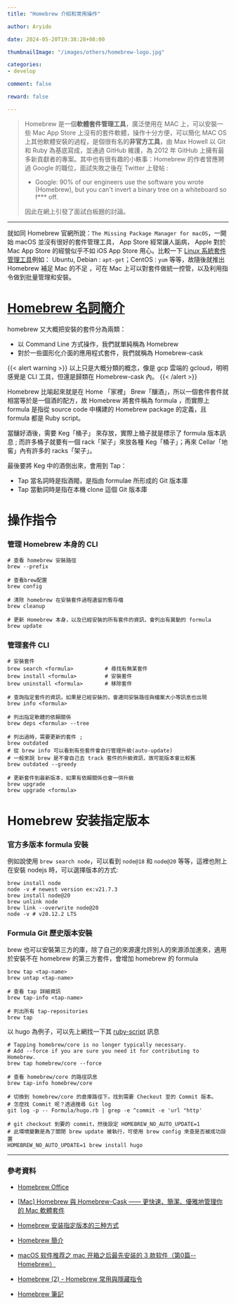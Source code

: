 ```yaml
---
title: "Homebrew 介紹和常用操作"

author: Aryido

date: 2024-05-20T19:38:28+08:00

thumbnailImage: "/images/others/homebrew-logo.jpg"

categories:
- develop

comment: false

reward: false

---
```


<!--BODY-->
> Homebrew 是一個**軟體套件管理工具**，廣泛使用在 MAC 上，可以安裝一些 Mac App Store 上沒有的套件軟體，操作十分方便，可以簡化 MAC OS 上其他軟體安裝的過程，是個很有名的**非官方工具**，由 Max Howell 以 Git 和 Ruby 為基底寫成，並通過 GitHub 維護，為 2012 年 GitHub 上擁有最多新貢獻者的專案。其中也有很有趣的小軼事：Homebrew 的作者曾應聘過 Google 的職位，面試失敗之後在 Twitter 上發帖 :
> - Google: 90% of our engineers use the software you wrote (Homebrew), but you can't invert a binary tree on a whiteboard so f*** off.
> 
> 因此在網上引發了面試白板題的討論。
<!--more-->

---


就如同 Homebrew 官網所說：```The Missing Package Manager for macOS```，一開始 macOS 並沒有很好的套件管理工具， App Store 經常讓人詬病， Apple 對於 Mac App Store 的經營似乎不如 iOS App Store 用心。比較一下 [Linux 系統套件管理工具](/posts/linux/apt-yum-apk/)例如： Ubuntu, Debian : ```apt-get```；CentOS : ```yum``` 等等，故隨後就推出 Homebrew 補足 Mac 的不足 ，可在 Mac 上可以對套件做統一控管，以及利用指令做到批量管理和安裝。 

# [Homebrew 名詞簡介](https://github.com/Homebrew/brew/blob/master/docs/Formula-Cookbook.md#homebrew-terminology)
homebrew 又大概把安裝的套件分為兩類：
- 以 Command Line 方式操作，我們就單純稱為 Homebrew 
- 對於一些圖形化介面的應用程式套件，我們就稱為 Homebrew-cask

{{< alert warning >}}
以上只是大概分類的概念，像是 gcp 雲端的 gcloud，明明感覺是 CLI 工具，但還是歸類在 Homebrew-cask 內。
{{< /alert >}}

Homebrew 比喻起來就是在 Home 「家裡」 Brew「釀酒」，所以一個套件套件就相當等於是一個酒的配方，故 Homebrew 將套件稱為 formula ，而實際上 formula 是指從 source code 中構建的 Homebrew package 的定義，且 formula 都是 Ruby script。

當釀好酒後，需要 Keg「桶子」 來存放，實際上桶子就是標示了 formula 版本訊息 ; 而許多桶子就要有一個 rack「架子」來放各種 Keg「桶子」；再來 Cellar「地窖」內有許多的 racks「架子」。

最後要將 Keg 中的酒倒出來，會用到 Tap：
- Tap 當名詞時是指酒閥，是指由 formulae 所形成的 Git 版本庫 
- Tap 當動詞時是指在本機 clone 這個 Git 版本庫


# 操作指令
### 管理 Homebrew 本身的 CLI
```
# 查看 homebrew 安裝路徑
brew --prefix

# 查看brew配置
brew config

# 清除 homebrew 在安裝套件過程遺留的暫存檔
brew cleanup

# 更新 Homebrew 本身，以及已經安裝的所有套件的資訊，會列出有異動的 formula
brew update

```

### 管理套件 CLI
```
# 安裝套件
brew search <formula>          # 尋找有無某套件
brew install <formula>         # 安裝套件
brew uninstall <formula>       # 移除套件

# 查詢指定套件的資訊，如果是已經安裝的，會連同安裝路徑與檔案大小等訊息也出現
brew info <formula>

# 列出指定軟體的依賴關係
brew deps <formula> --tree

# 列出過時，需要更新的套件 ;
brew outdated
# 從 brew info 可以看到有些套件會自行管理升級(auto-update)
# 一般來說 brew 是不會自己去 track 套件的升級資訊，故可能版本會比較舊
brew outdated --greedy 

# 更新套件到最新版本，如果有依賴關係也會一併升級
brew upgrade
brew upgrade <formula>

```

# Homebrew 安装指定版本

### 官方多版本 formula 安裝
例如說使用 ```brew search node```，可以看到 ```node@18``` 和 ```node@20``` 等等，這裡也附上在安裝 nodejs 時，可以選擇版本的方式:
```
brew install node
node -v # newest version ex:v21.7.3
brew install node@20
brew unlink node
brew link --overwrite node@20
node -v # v20.12.2 LTS
```

### Formula Git 歷史版本安裝
brew 也可以安裝第三方的庫，除了自己的來源還允許別人的來源添加進來，適用於安裝不在 homebrew 的第三方套件，會增加 homebrew 的 formula
```
brew tap <tap-name> 
brew untap <tap-name>        

# 查看 tap 詳細資訊
brew tap-info <tap-name>

# 列出所有 tap-repositories
brew tap                      
```
以 hugo 為例子，可以先上網找一下其 [ruby-script](https://github.com/Homebrew/homebrew-core/blob/e84fce57d1e9a2b44bfba8ee5a289ce4665f827f/Formula/h/hugo.rb) 訊息

```
# Tapping homebrew/core is no longer typically necessary. 
# Add --force if you are sure you need it for contributing to Homebrew.
brew tap homebrew/core --force

# 查看 homebrew/core 的路徑訊息
brew tap-info homebrew/core

# 切換到 homebrew/core 的倉庫路徑下。找到需要 Checkout 至的 Commit 版本。
# 怎麼找 Commit 呢？透過搜尋 Git log
git log -p -- Formula/hugo.rb | grep -e ^commit -e 'url "http'

# git checkout 到要的 commit，然後設定 HOMEBREW_NO_AUTO_UPDATE=1 
# 此環境變數是為了關閉 brew update 被執行，可使用 brew config 來查是否被成功設置
HOMEBREW_NO_AUTO_UPDATE=1 brew install hugo

```


---

### 參考資料

- [Homebrew Office](https://brew.sh/)

- [[Mac] Homebrew 與 Homebrew-Cask —— 更快速、簡潔、優雅地管理你的 Mac 軟體套件](https://www.onejar99.com/mac-homebrew-homebrew-cask-mac/)

- [Homebrew 安装指定版本的三种方式](https://shockerli.net/post/homebrew-install-formula-specific-version/)

- [Homebrew 簡介](https://mt116.blogspot.com/2017/11/homebrew.html)

- [macOS 软件推荐之 mac 开箱之后最先安装的 3 款软件（第0篇--Homebrew）](https://www.youtube.com/watch?v=oB6XIVEU_OE&t=1245s)

- [Homebrew (2) - Homebrew 常用與隱藏指令](https://note.koko.guru/posts/homebrew-useful-command)

- [Homebrew 筆記](https://pjchender.dev/app/homebrew/)